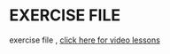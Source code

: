 EXERCISE FILE
=============

exercise file , 
[click here for video lessons](https://www.youtube.com/watch?v=0Z69AGnBUXg&list=PLvjHFH8I1eYb066ylBnlcR6LvJf9-6hFC)
